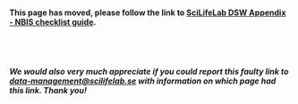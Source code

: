 #### This page has moved, please follow the link to **[SciLifeLab DSW Appendix - NBIS checklist guide](https://dsw-appendix.scilifelab.se/checklist-guide)**.
<br/><br/>

##### We would also very much appreciate if you could report this faulty link to **[data-management@scilifelab.se](mailto:data-management@scilifelab.se?subject=DSW:%20Faulty%20link)** with information on which page had this link. Thank you!